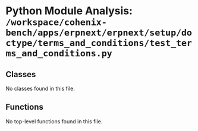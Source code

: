 # Python Module Analysis: `/workspace/cohenix-bench/apps/erpnext/erpnext/setup/doctype/terms_and_conditions/test_terms_and_conditions.py`

## Classes

No classes found in this file.


## Functions

No top-level functions found in this file.
